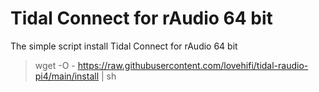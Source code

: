# Tidal Connect for rAudio 64 bit

The simple script install Tidal Connect for rAudio 64 bit
>
> wget -O - https://raw.githubusercontent.com/lovehifi/tidal-raudio-pi4/main/install | sh
>
